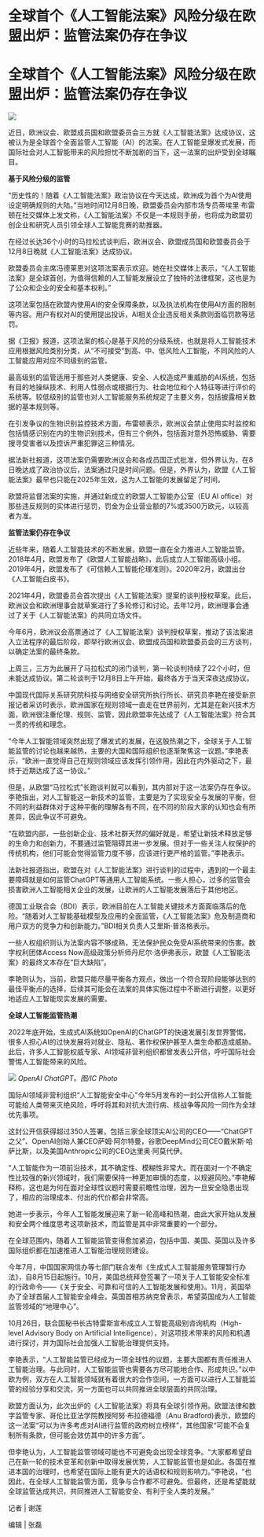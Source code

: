 # 全球首个《人工智能法案》风险分级在欧盟出炉：监管法案仍存在争议

# 全球首个《人工智能法案》风险分级在欧盟出炉：监管法案仍存在争议

![](https://inews.gtimg.com/om_bt/OoRxEavMWBczfKhDKZQ9GHoMZbg_mOycOtHfHv_oKCh1wAA/1000)

近日，欧洲议会、欧盟成员国和欧盟委员会三方就《人工智能法案》达成协议，这被认为是全球首个全面监管人工智能（AI）的法案。在人工智能呈爆发式发展，而国际社会对人工智能带来的风险担忧不断加剧的当下，这一法案的出炉受到全球瞩目。

**基于风险分级的监管**

“历史性的！随着《人工智能法案》政治协议在今天达成，欧洲成为首个为AI使用设定明确规则的大陆。”当地时间12月8日晚，欧盟委员会内部市场专员蒂埃里·布雷顿在社交媒体上发文称，《人工智能法案》不仅是一本规则手册，也将成为欧盟初创企业和研究人员引领全球人工智能竞赛的助推器。

在经过长达36个小时的马拉松式谈判后，欧洲议会、欧盟成员国和欧盟委员会于12月8日晚就《人工智能法案》达成协议。

欧盟委员会主席冯德莱恩对这项法案表示欢迎。她在社交媒体上表示，“《人工智能法案》是全球首创，为值得信赖的人工智能发展设立了独特的法律框架，这也是为了公众和企业的安全和基本权利。”

这项法案包括在欧盟内使用AI的安全保障条款，以及执法机构在使用AI方面的限制等内容。用户有权对AI的使用提出投诉，AI相关企业违反相关条款则面临罚款等惩罚。

据《卫报》报道，这项法案的核心是基于风险的分级系统，也就是将人工智能技术应用根据风险类别分类，从“不可接受”到高、中、低风险人工智能，不同风险的人工智能应用对应不同级别的监管。

最高级别的监管适用于那些对人类健康、安全、人权造成严重威胁的AI系统，包括有目的地操纵技术、利用人性弱点或根据行为、社会地位和个人特征等进行评价的系统等。较低级别的监管也对人工智能服务系统规定了主要义务，包括披露相关数据的基本规则等。

在引发争议的生物识别监控技术方面，布雷顿表示，欧洲议会禁止使用实时监控和包括情感识别在内的生物识别技术，但有三个例外，包括面对意外恐怖威胁、需要搜寻受害者以及控诉严重犯罪这三种情况。

据法新社报道，这项法案仍需要欧洲议会和各成员国正式批准，但外界认为，在8日晚达成了政治协议后，法案通过只是时间问题。但是，外界认为，欧盟《人工智能法案》最早也只能在2025年生效，这为人工智能的发展留足了时间。

欧盟将监督法案的实施，并通过新成立的欧盟人工智能办公室（EU AI
office）对那些违反规则的实体进行惩罚，罚金为企业营业额的7%或3500万欧元，以较高者为准。

**监管法案仍存在争议**

近些年来，随着人工智能技术的不断发展，欧盟一直在全力推进人工智能监管。2018年4月，欧盟发布了《欧盟人工智能战略》，此后成立人工智能高级小组。2019年4月，欧盟发布了《可信赖人工智能伦理准则》。2020年2月，欧盟出台《人工智能白皮书》。

2021年4月，欧盟委员会首次提出《人工智能法案》提案的谈判授权草案。此后，欧洲议会和欧洲理事会就草案进行了多轮修订和讨论。去年12月，欧洲理事会通过了关于《人工智能法案》的共同立场文件。

今年6月，欧洲议会高票通过了《人工智能法案》谈判授权草案，推动了该法案进入立法程序的最后阶段，即举行欧洲议会、欧盟成员国和欧盟委员会的三方谈判，以确定法案的最终条款。

上周三，三方为此展开了马拉松式的闭门谈判，第一轮谈判持续了22个小时，但未能达成协议。第二轮谈判于12月8日上午开始，最终各方于当天深夜达成协议。

中国现代国际关系研究院科技与网络安全研究所执行所长、研究员李艳在接受新京报记者采访时表示，欧洲国家在规则领域一直走在世界前列，尤其是在新兴技术方面，欧洲很注重伦理、规则、监管，因此欧盟率先达成了《人工智能法案》符合其一贯的传统和理念。

“今年人工智能领域突然出现了爆发式的发展，在这股热潮之下，全球关于人工智能监管的讨论也越来越热，主要的大国和国际组织也逐渐聚焦这一议题。”李艳表示，“欧洲一直觉得自己在规则领域应该发挥引领作用，因此在内外驱动之下，最终于近期达成了这一协议。”

但是，从欧盟“马拉松式”长跑谈判就可以看到，其内部对于这一法案仍存在争议。李艳指出，对人工智能这一新技术的监管，主要是为了实现安全与发展的平衡，但不同的利益群体对于这种平衡的理解各有不同，在不同的阶段大家的认知也会有所差异，因此争议不可避免。

“在欧盟内部，一些创新企业、技术社群天然的偏好就是，希望让新技术释放足够的生命力和创新力，不要通过监管阻碍其进一步发展。但对于一些关注人权保护的传统机构，他们可能会觉得监管力度不够，应该进行更严格的监管。”李艳表示。

法新社报道指出，欧盟在对《人工智能法案》进行谈判的过程中，遇到的一个最主要障碍就是如何监管ChatGPT等通用人工智能系统。一些人担心，过多的监管会损害欧洲人工智能相关企业的发展，让欧洲的人工智能发展落后于其他地区。

德国工业联合会（BDI）表示，欧洲目前在人工智能关键技术方面面临落后的危险。“随着对人工智能基础模型及应用的全面监管，《人工智能法案》危及制造商和用户双方的竞争力和创新能力。”BDI相关负责人艾里斯·普洛格表示。

一些人权组织则认为法案内容不够成熟，无法保护民众免受AI系统带来的伤害。数字权利团体Access
Now高级政策分析师丹尼尔·洛伊弗表示，欧盟《人工智能法案》的最终文本存在“巨大缺陷”。

李艳则认为，当前，欧盟只能尽量平衡各方观点，做出一个符合现阶段能够达到的最佳平衡点的选择，后续其可能会在法案的具体实施过程中不断进行调整，以更好地适应人工智能现实发展的需要。

**全球人工智能监管热潮**

2022年底开始，生成式AI系统如OpenAI的ChatGPT的快速发展引发世界警惕，很多人担心AI的过快发展将对就业、隐私、著作权保护甚至人类生命都造成威胁。此后，许多人工智能权威专家、AI领域非营利组织都曾发表公开信，呼吁国际社会警惕人工智能带来的风险。

![](https://inews.gtimg.com/om_bt/OaauaVPElqfwgGvxnHu33FP5Gzcn6XlPxiqs9seEhMmQgAA/1000)
_OpenAI ChatGPT。图/IC Photo_

国际AI领域非营利组织“人工智能安全中心”今年5月发布的一封公开信称人工智能可能给人类带来灭绝风险，呼吁将其和对抗大流行病、核战争等风险一同作为全球优先事项。

这封公开信获得超过350人签署，包括三家全球顶尖AI公司的CEO——“ChatGPT之父”、OpenAI创始人兼CEO萨姆·阿尔特曼，谷歌DeepMind公司CEO戴米斯·哈萨比斯，以及美国Anthropic公司的CEO达里奥·阿莫代伊。

“人工智能作为一项前沿技术，其不确定性、模糊性非常大。而在面对一个不确定性比较强的新兴领域时，我们需要保持一种更加审慎的态度，以规避风险。”李艳解释称，这也是为何在面对全球性议题时需要前瞻性治理，因为一旦安全隐患出现了，相应的治理成本、付出的代价都会非常高。

她进一步表示，今年人工智能发展迎来了新一轮高峰和热潮，由此大家开始从发展和安全两个维度思考这项新技术，而监管是其中非常重要的一个部分。

在全球范围内，随着人工智能监管变得愈加紧迫，包括中国、美国、英国以及许多国际组织都在加速推进人工智能治理规则建设。

今年7月，中国国家网信办等七部门联合发布《生成式人工智能服务管理暂行办法》，自8月15日起施行。10月，美国总统拜登签署了一项关于人工智能安全标准的行政命令——《关于安全、可靠和可信的人工智能发展和使用》。11月，英国举办了全球首届人工智能安全峰会。英国首相苏纳克曾表示，希望英国成为人工智能监管领域的“地理中心”。

10月26日，联合国秘书长古特雷斯宣布成立人工智能高级别咨询机构（High-level Advisory Body on Artificial
Intelligence），对这项技术带来的风险和机遇进行探讨，并为国际社会加强人工智能治理提供支持。

李艳表示，“人工智能监管已经成为一项全球性的议题，主要大国都有责任推进人工智能治理。与此同时，人工智能监管也需要各方尽可能地合作、形成共识。”以中欧为例，双方在人工智能领域就有着很大的合作空间，一方面可以进行人工智能监管的经验分享和交流，另一方面也可以共同推进全球层面的共同治理。

欧盟方面认为，此次出炉的《人工智能法案》将具有全球引领作用。欧盟法律和数字监管专家、哥伦比亚法学院教授阿努·布拉德福德（Anu
Bradford)表示，欧盟的这一法案“可以为许多考虑对AI进行监管的政府树立榜样”，其他国家“可能不会复制所有条款，但可能会效仿其中的许多方面”。

但李艳认为，人工智能监管领域可能也不可避免会出现全球竞争。“大家都希望自己在新一轮的技术变革和创新中取得发展优势，人工智能监管也是如此。各国在推进本国的治理时，也希望在国际上能有更大的话语权和规则影响力。”李艳说，“也因此，在全球人工智能监管方面，竞争与合作都不可避免。但最终，还是希望能就全球监管达成共识，共同推进人工智能安全、有利于全人类的发展。”

记者 | 谢莲

编辑 | 张磊

